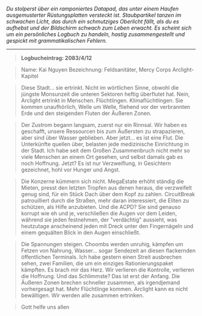 _Du stolperst über ein ramponiertes Datapad, das unter einem Haufen ausgemusterter Rüstungsplatten versteckt ist. Staubpartikel tanzen im schwachen Licht, das durch ein schmutziges Oberlicht fällt, als du es aufhebst und der Bildschirm schwach zum Leben erwacht. Es scheint sich um ein persönliches Logbuch zu handeln, hastig zusammengestellt und gespickt mit grammatikalischen Fehlern._

---

> **Logbucheintrag: 2083/4/12**

> Name: Kai Nguyen
> Bezeichnung: Feldsanitäter, Mercy Corps Arclight-Kapitel

> Diese Stadt... sie ertrinkt. Nicht im wörtlichen Sinne, obwohl die jüngste Monsunzeit die unteren Sektoren heftig überflutet hat. Nein, Arclight ertrinkt in Menschen. Flüchtlingen. Klimaflüchtlingen. Sie kommen unaufhörlich, Welle um Welle, fliehend vor der verbrannten Erde und den steigenden Fluten der Äußeren Zonen.

> Der Zustrom begann langsam, zuerst nur ein Rinnsal. Wir haben es geschafft, unsere Ressourcen bis zum Äußersten zu strapazieren, aber sind über Wasser geblieben. Aber jetzt... es ist eine Flut. Die Unterkünfte quellen über, belasten jede medizinische Einrichtung in der Stadt. Ich habe seit dem Großen Zusammenbruch nicht mehr so viele Menschen an einem Ort gesehen, und selbst damals gab es noch Hoffnung. Jetzt? Es ist nur Verzweiflung, in Gesichtern gezeichnet, hohl vor Hunger und Angst.

> Die Konzerne kümmern sich nicht. MegaEstate erhöht ständig die Mieten, presst den letzten Tropfen aus denen heraus, die verzweifelt genug sind, für ein Stück Dach über dem Kopf zu zahlen. CircuitBreak patrouilliert durch die Straßen, mehr daran interessiert, die Eliten zu schützen, als Hilfe anzubieten. Und die ACPD? Sie sind genauso korrupt wie eh und je, verschließen die Augen vor dem Leiden, während sie jeden festnehmen, der "verdächtig" aussieht, was heutzutage anscheinend jeden mit Dreck unter den Fingernägeln und einem gequälten Blick in den Augen einschließt.

> Die Spannungen steigen. Choombs werden unruhig, kämpfen um Fetzen von Nahrung, Wasser... sogar Sendezeit an diesen flackernden öffentlichen Terminals. Ich habe gestern einen Streit ausbrechen sehen, zwei Familien, die um ein einziges Rationierungspaket kämpften. Es brach mir das Herz. Wir verlieren die Kontrolle, verlieren die Hoffnung. Und das Schlimmste? Das ist erst der Anfang. Die Äußeren Zonen brechen schneller zusammen, als irgendjemand vorhergesagt hat. Mehr Flüchtlinge kommen. Arclight kann es nicht bewältigen. Wir werden alle zusammen ertrinken.

> Gott helfe uns allen
